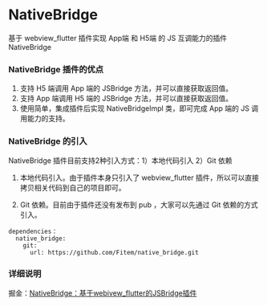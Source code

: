 # NativeBridge

基于 webview_flutter 插件实现 App端 和 H5端 的 JS 互调能力的插件 NativeBridge

### NativeBridge 插件的优点

1. 支持 H5 端调用 App 端的 JSBridge 方法，并可以直接获取返回值。
2. 支持 App 端调用 H5 端的  JSBridge 方法，并可以直接获取返回值。
3. 使用简单，集成插件后实现 NativeBridgeImpl 类，即可完成 App 端的 JS 调用能力的支持。

### NativeBridge 的引入

NativeBridge 插件目前支持2种引入方式：1）本地代码引入 2）Git 依赖

1. 本地代码引入。由于插件本身只引入了 webview_flutter 插件，所以可以直接拷贝相关代码到自己的项目即可。

2. Git 依赖。目前由于插件还没有发布到 pub ，大家可以先通过 Git 依赖的方式引入。

~~~
dependencies：
  native_bridge:
    git:
      url: https://github.com/Fitem/native_bridge.git
~~~

### 详细说明

掘金：[NativeBridge：基于webivew_flutter的JSBridge插件](https://juejin.cn/post/7170557198701953038/)